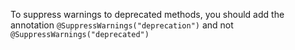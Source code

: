 To suppress warnings to deprecated methods, you should add the annotation
`@SuppressWarnings("deprecation")` and not `@SuppressWarnings("deprecated")`
